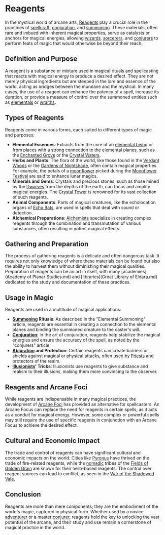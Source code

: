 # Reagents

In the mystical world of arcane arts, [Reagents](Reagents.md) play a crucial role in the practices of [spellcraft](Spellcraft.md), [conjuration](Conjuration.md), and [summoning](Summoning.md). These materials, often rare and imbued with inherent magical properties, serve as catalysts or anchors for magical energies, allowing [wizards](Wizards.md), [sorcerers](Sorcerers.md), and [conjurers](Conjurers.md) to perform feats of magic that would otherwise be beyond their reach.

## Definition and Purpose

A reagent is a substance or mixture used in magical rituals and spellcasting that reacts with magical energy to produce a desired effect. They are not merely physical ingredients but are steeped in the lore and essence of the world, acting as bridges between the mundane and the mystical. In many cases, the use of a reagent can enhance the potency of a spell, increase its duration, or provide a measure of control over the summoned entities such as [elementals](Elementals.md) or [wraiths](Wraiths.md).

## Types of Reagents

Reagents come in various forms, each suited to different types of magic and purposes:

- **Elemental Essences**: Extracts from the core of an [elemental being](Elementals.md) or from places with a strong connection to the elemental planes, such as the [Enchanted Grove](Enchanted%20Grove.md) or the [Crystal Waters](Crystal%20Waters.md).
- **Herbs and Plants**: The flora of the world, like those found in the [Verdant Woods](Verdant%20Woods.md) or the [Gardens of Nightshade](Gardens%20of%20Nightshade.md), often contain magical properties. For example, the petals of a [moonflower](Moonflower.md) picked during the [Moonflower Festival](Moonflower%20Festival.md) are said to enhance lunar magics.
- **Minerals and Gems**: Crystals and precious stones, such as those mined by the [Dwarves](Dwarves.md) from the depths of the earth, can focus and amplify magical energies. The [Crystal Tower](Crystal%20Tower.md) is renowned for its vast collection of such reagents.
- **Animal Components**: Parts of magical creatures, like the echolocation organs of [Echo Bats](Echo%20Bats.md), are used in spells that deal with sound or detection.
- **Alchemical Preparations**: [Alchemists](Alchemists.md) specialize in creating complex reagents through the combination and transmutation of various substances, often resulting in potent magical effects.

## Gathering and Preparation

The process of gathering reagents is a delicate and often dangerous task. It requires not only knowledge of where these materials can be found but also the ability to harvest them without diminishing their magical qualities. Preparation of reagents can be an art in itself, with many [academies](Academy of Planar Studies.md) and [libraries](Great Library of Eldara.md) dedicated to the study and documentation of these practices.

## Usage in Magic

Reagents are used in a multitude of magical applications:

- **[Summoning](Summoning.md) Rituals**: As described in the "Elemental Summoning" article, reagents are essential in creating a connection to the elemental planes and binding the summoned creature to the caster's will.
- **[Conjuration](Conjuration.md)**: In the art of conjuration, reagents help stabilize the magical energies and ensure the accuracy of the spell, as noted by the "conjurers" article.
- **[Abjuration](Abjuration.md) and Protection**: Certain reagents can create barriers or shields against magical or physical attacks, often used by [Priests](Priests.md) and protectors of the realm.
- **[Illusionists](Illusionists.md)' Tricks**: Illusionists use reagents to give substance and realism to their illusions, making them more convincing to the observer.

## Reagents and Arcane Foci

While reagents are indispensable in many magical practices, the development of [Arcane Foci](Arcane%20Foci.md) has provided an alternative for spellcasters. An Arcane Focus can replace the need for reagents in certain spells, as it acts as a conduit for magical energy. However, some complex or powerful spells may still require the use of specific reagents in conjunction with an Arcane Focus to achieve the desired effect.

## Cultural and Economic Impact

The trade and control of reagents can have significant cultural and economic impacts on the world. Cities like [Pyronus](Pyronus.md) have thrived on the trade of fire-related reagents, while the [nomadic](Nomad.md) tribes of the [Fields of Golden Grain](Fields%20of%20Golden%20Grain.md) are known for their herb-based reagents. The control over reagent sources can lead to conflict, as seen in the [War of the Shadowed Vale](War%20of%20the%20Shadowed%20Vale.md).

## Conclusion

Reagents are more than mere components; they are the embodiment of the world's magic, captured in physical form. Whether used by a novice [adventurer](Adventurers.md) or a master [conjurer](Conjurers.md), reagents hold the key to unlocking the vast potential of the arcane, and their study and use remain a cornerstone of magical practice in the world.